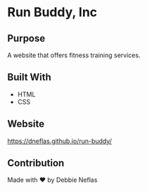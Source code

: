 # Run Buddy, Inc

## Purpose
A website that offers fitness training services. 

## Built With
* HTML
* CSS

## Website
https://dneflas.github.io/run-buddy/

## Contribution
 Made with ❤️ by Debbie Neflas

